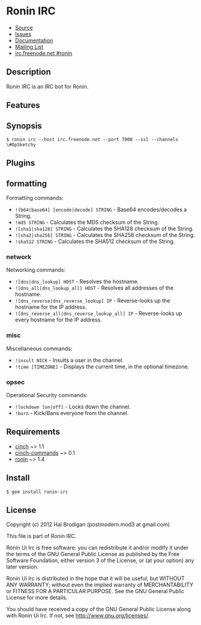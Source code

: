# Ronin IRC

* [Source](http://github.com/ronin-ruby/ronin-ui-irc)
* [Issues](http://github.com/ronin-ruby/ronin-ui-irc/issues)
* [Documentation](http://rubydoc.info/gems/ronin-ui-irc/frames)
* [Mailing List](http://groups.google.com/group/ronin-ruby)
* [irc.freenode.net #ronin](http://webchat.freenode.net/?channels=ronin&uio=Mj10cnVldd)

## Description

Ronin IRC is an IRC bot for Ronin.

## Features

## Synopsis

    $ ronin irc --host irc.freenode.net --port 7000 --ssl --channels \#OpSketchy

## Plugins

## formatting

Formatting commands:

* `![b64|base64] [encode|decode] STRING` - Base64 encodes/decodes a String.
* `!md5 STRING` - Calculates the MD5 checksum of the String.
* `![sha1|sha128] STRING` - Calculates the SHA128 checksum of the String.
* `![sha2|sha256] STRING` - Calculates the SHA256 checksum of the String.
* `!sha512 STRING` - Calculates the SHA512 checksum of the String.

### network

Networking commands:

* `![dns|dns_lookup] HOST` - Resolves the hostname.
* `![dns_all|dns_lookup_all] HOST` - Resolves all addresses of the hostname.
* `![dns_reverse|dns_reverse_lookup] IP` - Reverse-looks up the hostname for
  the IP address.
* `![dns_reverse_all|dns_reverse_lookup_all] IP` - Reverse-looks up every
  hostname for the IP address.

### misc

Miscellaneous commands:

* `!insult NICK` - Insults a user in the channel.
* `!time [TIMEZONE]` - Displays the current time, in the optional timezone.

### opsec

Operational Security commands:

* `!lockdown [on|off]` - Locks down the channel.
* `!burn` - Kick/Bans everyone from the channel.

## Requirements

* [cinch](http://github.com/cinchrb/cinch#readme) ~> 1.1
* [cinch-commands](http://github.com/postmodern/cinch-commands#readme) ~> 0.1
* [ronin](http://github.com/ronin-ruby/ronin#readme) ~> 1.4

## Install

    $ gem install ronin-irc

## License

Copyright (c) 2012 Hal Brodigan (postmodern.mod3 at gmail.com)

This file is part of Ronin IRC.

Ronin Ui Irc is free software: you can redistribute it and/or modify
it under the terms of the GNU General Public License as published by
the Free Software Foundation, either version 3 of the License, or
(at your option) any later version.

Ronin Ui Irc is distributed in the hope that it will be useful,
but WITHOUT ANY WARRANTY; without even the implied warranty of
MERCHANTABILITY or FITNESS FOR A PARTICULAR PURPOSE.  See the
GNU General Public License for more details.

You should have received a copy of the GNU General Public License
along with Ronin Ui Irc.  If not, see <http://www.gnu.org/licenses/>.

